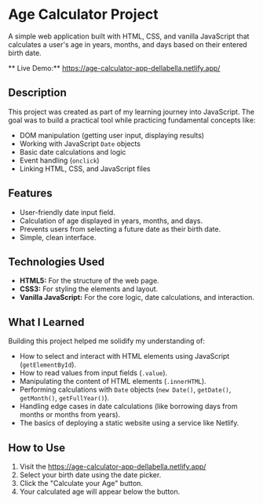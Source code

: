 # Age Calculator Project

A simple web application built with HTML, CSS, and vanilla JavaScript that calculates a user's age in years, months, and days based on their entered birth date.

**  Live Demo:** https://age-calculator-app-dellabella.netlify.app/

## Description

This project was created as part of my learning journey into JavaScript. The goal was to build a practical tool while practicing fundamental concepts like:

*   DOM manipulation (getting user input, displaying results)
*   Working with JavaScript `Date` objects
*   Basic date calculations and logic
*   Event handling (`onclick`)
*   Linking HTML, CSS, and JavaScript files

## Features

*   User-friendly date input field.
*   Calculation of age displayed in years, months, and days.
*   Prevents users from selecting a future date as their birth date.
*   Simple, clean interface.

## Technologies Used

*   **HTML5:** For the structure of the web page.
*   **CSS3:** For styling the elements and layout.
*   **Vanilla JavaScript:** For the core logic, date calculations, and interaction.

## What I Learned

Building this project helped me solidify my understanding of:

*   How to select and interact with HTML elements using JavaScript (`getElementById`).
*   How to read values from input fields (`.value`).
*   Manipulating the content of HTML elements (`.innerHTML`).
*   Performing calculations with `Date` objects (`new Date()`, `getDate()`, `getMonth()`, `getFullYear()`).
*   Handling edge cases in date calculations (like borrowing days from months or months from years).
*   The basics of deploying a static website using a service like Netlify.

## How to Use

1.  Visit the https://age-calculator-app-dellabella.netlify.app/
2.  Select your birth date using the date picker.
3.  Click the "Calculate your Age" button.
4.  Your calculated age will appear below the button.

